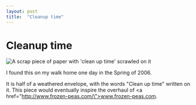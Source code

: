 ```yaml
---
layout: post
title:  "Cleanup time"
---
```


# Cleanup time

![A scrap piece of paper with 'clean up time' scrawled on it](/assets/2006-09-25-cleanup-time.jpg)

I found this on my walk home one day in the Spring of 2006.

It is half of a weathered envelope, with the words "Clean up time" written on it. This piece would eventually inspire the overhaul of <a href=\"http://www.frozen-peas.com/\">www.frozen-peas.com</a>.